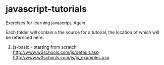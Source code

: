 javascript-tutorials
====================

Exercises for learning javascript. Again.

Each folder will contain a the source for a tutorial, the location of which will be refernced here.


1. js-basic - starting from scratch
http://www.w3schools.com/js/default.asp
http://www.w3schools.com/js/js_examples.asp


